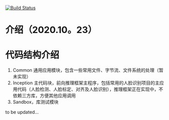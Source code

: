 [![Build Status](https://dev.azure.com/zjysnow/ChaosLab/_apis/build/status/ChaosLab?branchName=master)](https://dev.azure.com/zjysnow/ChaosLab/_build/latest?definitionId=21&branchName=master)

# 介绍（2020.10。23）

# 代码结构介绍
1. Common 通用应用模块，包含一些常用文件、字节流、文件系统的处理（暂未实现）
2. Inception 主代码块，前向推理框架主程序，包括常用的人脸识别项目的主应用代码（人脸检测、人脸标定、对齐及人脸识别），推理框架正在实现中，不依赖三方库，方便其他应用调用
3. Sandbox，库测试模块

to be updated...


